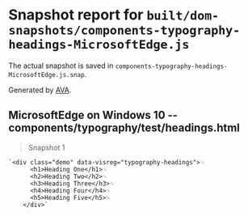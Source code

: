 # Snapshot report for `built/dom-snapshots/components-typography-headings-MicrosoftEdge.js`

The actual snapshot is saved in `components-typography-headings-MicrosoftEdge.js.snap`.

Generated by [AVA](https://ava.li).

## MicrosoftEdge on Windows 10 -- components/typography/test/headings.html

> Snapshot 1

    `<div class="demo" data-visreg="typography-headings">␊
          <h1>Heading One</h1>␊
          <h2>Heading Two</h2>␊
          <h3>Heading Three</h3>␊
          <h4>Heading Four</h4>␊
          <h5>Heading Five</h5>␊
        </div>`

